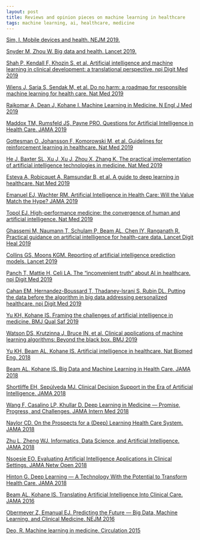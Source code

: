 ```yaml
---
layout: post
title: Reviews and opinion pieces on machine learning in healthcare 
tags: machine learning, ai, healthcare, medicine
---
```


[Sim, I. Mobile devices and health. NEJM 2019.](https://www.nejm.org/doi/full/10.1056/NEJMra1806949)

[Snyder M, Zhou W. Big data and health. Lancet 2019.](https://www.thelancet.com/journals/landig/article/PIIS2589-7500(19)30109-8/fulltext)

[Shah P, Kendall F, Khozin S, et al. Artificial intelligence and machine learning in clinical development: a translational perspective. npj Digit Med 2019](https://www.nature.com/articles/s41746-019-0148-3)

[Wiens J, Saria S, Sendak M, et al. Do no harm: a roadmap for responsible machine learning for health care. Nat Med 2019](http://www.nature.com/articles/s41591-019-0548-6)

[Rajkomar A, Dean J, Kohane I. Machine Learning in Medicine. N Engl J Med 2019](https://www.nejm.org/doi/full/10.1056/NEJMra18142590)

[Maddox TM, Rumsfeld JS, Payne PRO. Questions for Artificial Intelligence in Health Care. JAMA 2019](https://jamanetwork.com/journals/jama/article-abstract/2718456)

[Gottesman O, Johansson F, Komorowski M, et al. Guidelines for reinforcement learning in healthcare. Nat Med 2019](http://www.nature.com/articles/s41591-018-0310-5)

[He J, Baxter SL, Xu J, Xu J, Zhou X, Zhang K. The practical implementation of artificial intelligence technologies in medicine. Nat Med 2019](https://www.nature.com/articles/s41591-018-0307-0)

[Esteva A, Robicquet A, Ramsundar B, et al. A guide to deep learning in healthcare. Nat Med 2019](http://www.nature.com/articles/s41591-018-0316-z)

[Emanuel EJ, Wachter RM. Artificial Intelligence in Health Care: Will the Value Match the Hype? JAMA 2019](https://jamanetwork.com/journals/jama/article-abstract/2734581)

[Topol EJ. High-performance medicine: the convergence of human and artificial intelligence. Nat Med 2019](http://www.nature.com/articles/s41591-018-0300-7)

[Ghassemi M, Naumann T, Schulam P, Beam AL, Chen IY, Ranganath R. Practical guidance on artificial intelligence for health-care data. Lancet Digit Heal 2019](https://www.thelancet.com/journals/landig/article/PIIS2589-7500(19)30084-6/fulltext)

[Collins GS, Moons KGM. Reporting of artificial intelligence prediction models. Lancet 2019](https://www.thelancet.com/journals/lancet/article/PIIS0140-6736(19)30037-6)

[Panch T, Mattie H, Celi LA. The “inconvenient truth” about AI in healthcare. npj Digit Med 2019](https://www.nature.com/articles/s41746-019-0155-4)

[Cahan EM, Hernandez-Boussard T, Thadaney-Israni S, Rubin DL. Putting the data before the algorithm in big data addressing personalized healthcare. npj Digit Med 2019](https://www.nature.com/articles/s41746-019-0157-2)

[Yu KH, Kohane IS. Framing the challenges of artificial intelligence in medicine. BMJ Qual Saf 2019](https://qualitysafety.bmj.com/content/28/3/238.abstract)

[Watson DS, Krutzinna J, Bruce IN, et al. Clinical applications of machine learning algorithms: Beyond the black box. BMJ 2019](https://www.bmj.com/content/364/bmj.l886)

[Yu KH, Beam AL, Kohane IS. Artificial intelligence in healthcare. Nat Biomed Eng. 2018](https://www.nature.com/articles/s41551-018-0305-z)

[Beam AL, Kohane IS. Big Data and Machine Learning in Health Care. JAMA 2018](https://jamanetwork.com/journals/jama/article-abstract/2675024)

[Shortliffe EH, Sepúlveda MJ. Clinical Decision Support in the Era of Artificial Intelligence. JAMA 2018](https://jamanetwork.com/journals/jama/article-abstract/2713901)

[Wang F, Casalino LP, Khullar D. Deep Learning in Medicine — Promise, Progress, and Challenges. JAMA Intern Med 2018](https://jamanetwork.com/journals/jamainternalmedicine/article-abstract/2718342)

[Naylor CD. On the Prospects for a (Deep) Learning Health Care System. JAMA 2018](https://jamanetwork.com/journals/jama/article-abstract/2701667)

[Zhu L, Zheng WJ. Informatics, Data Science, and Artificial Intelligence. JAMA 2018](https://jamanetwork.com/journals/jama/article-abstract/2702879)

[Nsoesie EO. Evaluating Artificial Intelligence Applications in Clinical Settings. JAMA Netw Open 2018](https://jamanetwork.com/journals/jamanetworkopen/fullarticle/2703939)

[Hinton G. Deep Learning — A Technology With the Potential to Transform Health Care. JAMA 2018](https://jamanetwork.com/journals/jama/article-abstract/2701666)

[Beam AL, Kohane IS. Translating Artificial Intelligence Into Clinical Care. JAMA 2016](https://jamanetwork.com/journals/jama/article-abstract/2588761)

[Obermeyer Z, Emanual EJ. Predicting the Future — Big Data, Machine Learning, and Clinical Medicine. NEJM 2016](https://www.nejm.org/doi/full/10.1056/NEJMp1606181)

[Deo, R. Machine learning in medicine. Circulation 2015](https://www.ahajournals.org/doi/10.1161/CIRCULATIONAHA.115.001593)
